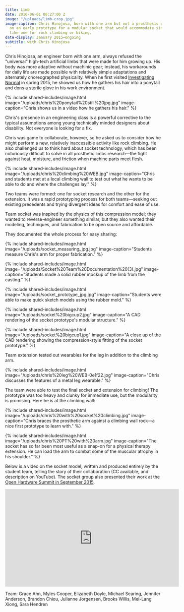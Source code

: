 ```yaml
---
title: Limb
date: 2016-06-01 00:27:00 Z
image: "/uploads/limb-crop.jpg"
image-caption: Chris Hinojosa, born with one arm but not a prosthesis user, tries
  on an early prototype for a modular socket that would accommodate single use extensions,
  like one for rock climbing or biking.
date-display: January 2015—ongoing
subtitle: with Chris Hinojosa
---
```


Chris Hinojosa, an engineer born with one arm, always refused the "universal" high-tech artificial limbs that were made for him growing up. His body was more adaptive without machinic gear; instead, his workarounds for daily life are made possible with relatively simple adaptations and alternately choreographed physicality. When he first visited [Investigating Normal](http://adaptationabilitygroup.siteleaf.net/courses/investigating-normal/) in spring 2015, he showed us how he gathers his hair into a ponytail and dons a sterile glove in his work environment.

{% include shared-includes/image.html
  image="/uploads/chris%20ponytail%20still%20jpg.jpg"
  image-caption="Chris shows us in a video how he gathers his hair." %}

Chris's presence in an engineering class is a powerful corrective to the typical assumptions among young technically minded designers about disability. Not everyone is looking for a fix.

Chris was game to collaborate, however, so he asked us to consider how he might perform a new, relatively inaccessible activity like rock climbing. He also challenged us to think hard about socket technology, which has been notoriously difficult to solve in all prosthetic limbs research—the fight against heat, moisture, and friction when machine parts meet flesh.

{% include shared-includes/image.html
  image="/uploads/chris%20climbing%20WEB.jpg"
  image-caption="Chris and students met at a local climbing wall to test out what he wants to be able to do and where the challenges lay." %}

Two teams were formed: one for socket research and the other for the extension. It was a rapid prototyping process for both teams—seeking out existing precedents and trying divergent ideas for comfort and ease of use.

Team socket was inspired by the physics of this compression model; they wanted to reverse-engineer something similar, but they also wanted their modeling, techniques, and fabrication to be open source and affordable. 

They documented the whole process for easy sharing:

{% include shared-includes/image.html
  image="/uploads/socket_measuring_jpg.jpg"
  image-caption="Students measure Chris's arm for proper fabrication." %}

{% include shared-includes/image.html
  image="/uploads/Socket%20Team%20Documentation%20(3).jpg"
  image-caption="Students made a solid rubber mockup of the limb from the casting." %}

{% include shared-includes/image.html
  image="/uploads/socket_prototype_jpg.jpg"
  image-caption="Students were able to make quick sketch models using the rubber mold." %}

{% include shared-includes/image.html
  image="/uploads/socket%20bigcup2.jpg"
  image-caption="A CAD rendering of the socket prototype's modular structure." %}

{% include shared-includes/image.html
  image="/uploads/socket%20bigcup1.jpg"
  image-caption="A close up of the CAD rendering showing the compression-style fitting of the socket prototype." %}

Team extension tested out wearables for the leg in addition to the climbing arm. 

{% include shared-includes/image.html
  image="/uploads/chris%20leg%20WEB-0e1f22.jpg"
  image-caption="Chris discusses the features of a metal leg wearable." %}

The team were able to test the final socket and extension for climbing! The prototype was too heavy and clunky for immediate use, but the modularity is promising. Here he is at the climbing wall:

{% include shared-includes/image.html
  image="/uploads/chris%20with%20socket%20climbing.jpg"
  image-caption="Chris braces the prosthetic arm against a climbing wall rock—a nice first prototype to learn with." %}

{% include shared-includes/image.html
  image="/uploads/chris%20PT%20with%20arm.jpg"
  image-caption="The socket has so far been most useful as a snap-on for a physical therapy extension. He can load the arm to combat some of the muscular atrophy in his shoulder." %}

Below is a video on the socket model, written and produced entirely by the student team, telling the story of their collaboration (CC available, and description on YouTube). The socket group also presented their work at the [Open Hardware Summit in September 2015](http://2015.oshwa.org/program/).

<iframe width="560" height="315" src="https://www.youtube.com/embed/hOEHUjIAuZM" frameborder="0" allowfullscreen></iframe>

Team: Grace Ahn, Myles Cooper, Elizabeth Doyle, Michael Searing, Jennifer Anderson, Brandon Chiou, Julianne Jorgensen, Brooks Willis, Mei-Lang Xiong, Sara Hendren
